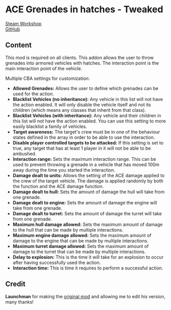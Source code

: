 # ACE Grenades in hatches - Tweaked

[Steam Workshop](https://steamcommunity.com/sharedfiles/filedetails/?id=2418896377)<br/>
[GitHub](https://github.com/johnb432/ACE-grenades-in-hatches)

## Content

This mod is required on all clients.
This addon allows the user to throw grenades into armored vehicles with hatches. The interaction point is the main interaction point of the vehicle.

Multiple CBA settings for customization:
* **Allowed Grenades:** Allows the user to define which grenades can be used for the action.
* **Blacklist Vehicles (no inheritance):** Any vehicle in this list will not have the action enabled. It will only disable the vehicle itself and not its children (which means any classes that inherit from that class).
* **Blacklist Vehicles (with inheritance):** Any vehicle and their children in this list will not have the action enabled. You can use this setting to more easily blacklist a family of vehicles.
* **Target awareness:** The target's crew must be in one of the behaviour states defined in the array in order to be able to use the interaction.
* **Disable player controlled targets to be attacked:** If this setting is set to true, any target that has at least 1 player in it will not be able to be ambushed.
* **Interaction range:** Sets the maximum interaction range. This can be used to prevent throwing a grenade in a vehicle that has moved 100m away during the time you started the interaction.
* **Damage dealt to units:** Allows the setting of the ACE damage applied to the crew of the target vehicle. The damage is applied randomly by both the function and the ACE damage function.
* **Damage dealt to hull:** Sets the amount of damage the hull will take from one grenade.
* **Damage dealt to engine:** Sets the amount of damage the engine will take from one grenade.
* **Damage dealt to turret:** Sets the amount of damage the turret will take from one grenade.
* **Maximum hull damage allowed:** Sets the maximum amount of damage to the hull that can be made by multiple interactions.
* **Maximum engine damage allowed:** Sets the maximum amount of damage to the engine that can be made by multiple interactions.
* **Maximum turret damage allowed:** Sets the maximum amount of damage to the turret that can be made by multiple interactions.
* **Delay to explosion:** This is the time it will take for an explosion to occur after having successfully used the action.
* **Interaction time:** This is time it requires to perform a successful action.

## Credit

<b>Launchman</b> for making the [original mod](https://steamcommunity.com/sharedfiles/filedetails/?id=2398240266) and allowing me to edit his version, many thanks!

